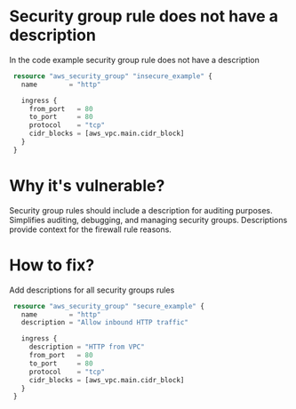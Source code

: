 # Security group rule does not have a description

In the code example security group rule does not have a description

```terraform
 resource "aws_security_group" "insecure_example" {
   name        = "http"

   ingress {
     from_port   = 80
     to_port     = 80
     protocol    = "tcp"
     cidr_blocks = [aws_vpc.main.cidr_block]
   }
 }
```

# Why it's vulnerable?

Security group rules should include a description for auditing purposes. Simplifies auditing, debugging, and managing security groups. Descriptions provide context for the firewall rule reasons.

# How to fix?

Add descriptions for all security groups rules

```terraform
 resource "aws_security_group" "secure_example" {
   name        = "http"
   description = "Allow inbound HTTP traffic"

   ingress {
     description = "HTTP from VPC"
     from_port   = 80
     to_port     = 80
     protocol    = "tcp"
     cidr_blocks = [aws_vpc.main.cidr_block]
   }
 }
```
